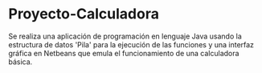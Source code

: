 # Proyecto-Calculadora
Se realiza una aplicación de programación en lenguaje Java usando la estructura de datos 'Pila' para la ejecución de las funciones y una interfaz gráfica en Netbeans que emula el funcionamiento de una calculadora básica.
